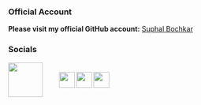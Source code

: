 ### Official Account

**Please visit my official GitHub account:** [Suphal Bochkar](https://github.com/suphalbochkar)

### Socials

<div style="display: flex; gap: 30px; align-items: center">
    <img align="left" src="https://user-images.githubusercontent.com/74038190/226127913-88de86d3-8437-45b9-a3b6-e746b47f655a.gif" width="70" style>
    <div style="display: flex; gap: 3px; align-items: center;">
        <a href="https://www.linkedin.com/in/suphalbochkar" target="_blank" rel="noreferrer"> 
            <picture> 
                <source media="(prefers-color-scheme: dark)" srcset="https://raw.githubusercontent.com/danielcranney/readme-generator/main/public/icons/socials/linkedin-dark.svg" /> 
                <source media="(prefers-color-scheme: light)" srcset="https://raw.githubusercontent.com/danielcranney/readme-generator/main/public/icons/socials/linkedin.svg" /> 
                <img src="https://raw.githubusercontent.com/danielcranney/readme-generator/main/public/icons/socials/linkedin.svg" width="32" height="32" /> 
            </picture> 
        </a> 
        <a href="https://www.x.com/suphalbochkar" target="_blank" rel="noreferrer"> 
            <picture> 
                <source media="(prefers-color-scheme: dark)" srcset="https://raw.githubusercontent.com/danielcranney/readme-generator/main/public/icons/socials/twitter-dark.svg" /> 
                <source media="(prefers-color-scheme: light)" srcset="https://raw.githubusercontent.com/danielcranney/readme-generator/main/public/icons/socials/twitter.svg" /> 
                <img src="https://raw.githubusercontent.com/danielcranney/readme-generator/main/public/icons/socials/twitter.svg" width="32" height="32" /> 
            </picture> 
        </a>
        <a href="http://www.instagram.com/suphalbochkar" target="_blank" rel="noreferrer"> 
            <picture> 
                <source media="(prefers-color-scheme: dark)" srcset="https://raw.githubusercontent.com/danielcranney/readme-generator/main/public/icons/socials/instagram-dark.svg" /> 
                <source media="(prefers-color-scheme: light)" srcset="https://raw.githubusercontent.com/danielcranney/readme-generator/main/public/icons/socials/instagram.svg" /> 
                <img src="https://raw.githubusercontent.com/danielcranney/readme-generator/main/public/icons/socials/instagram.svg" width="32" height="32" /> 
            </picture> 
        </a> 
    </div>
</div>

